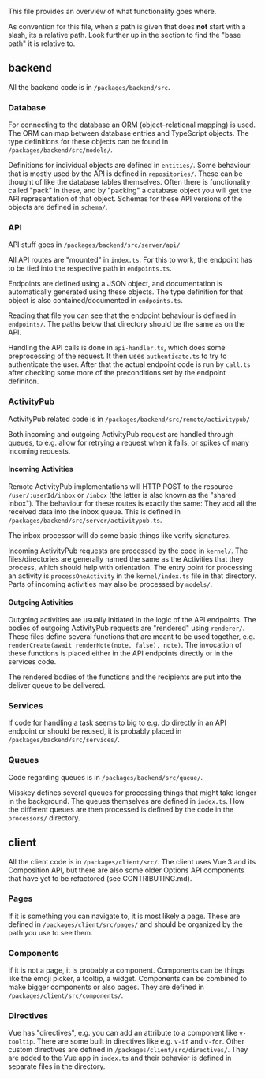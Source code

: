 This file provides an overview of what functionality goes where.

As convention for this file, when a path is given that does **not** start with a slash, its a relative path.
Look further up in the section to find the "base path" it is relative to.

## backend

All the backend code is in `/packages/backend/src`.

### Database

For connecting to the database an ORM (object–relational mapping) is used.
The ORM can map between database entries and TypeScript objects.
The type definitions for these objects can be found in `/packages/backend/src/models/`.

Definitions for individual objects are defined in `entities/`.
Some behaviour that is mostly used by the API is defined in `repositories/`.
These can be thought of like the database tables themselves.
Often there is functionality called "pack" in these, and by "packing" a database object you will get the API representation of that object.
Schemas for these API versions of the objects are defined in `schema/`.

### API

API stuff goes in `/packages/backend/src/server/api/`

All API routes are "mounted" in `index.ts`.
For this to work, the endpoint has to be tied into the respective path in `endpoints.ts`.

Endpoints are defined using a JSON object, and documentation is automatically generated using these objects.
The type definition for that object is also contained/documented in `endpoints.ts`.

Reading that file you can see that the endpoint behaviour is defined in `endpoints/`.
The paths below that directory should be the same as on the API.

Handling the API calls is done in `api-handler.ts`, which does some preprocessing of the request.
It then uses `authenticate.ts` to try to authenticate the user.
After that the actual endpoint code is run by `call.ts` after checking some more of the preconditions set by the endpoint definiton.

### ActivityPub

ActivityPub related code is in `/packages/backend/src/remote/activitypub/`

Both incoming and outgoing ActivityPub request are handled through queues, to e.g. allow for retrying a request when it fails, or spikes of many incoming requests.

#### Incoming Activities
Remote ActivityPub implementations will HTTP POST to the resource `/user/:userId/inbox` or `/inbox` (the latter is also known as the "shared inbox").
The behaviour for these routes is exactly the same: They add all the received data into the inbox queue.
This is defined in `/packages/backend/src/server/activitypub.ts`.

The inbox processor will do some basic things like verify signatures.

Incoming ActivityPub requests are processed by the code in `kernel/`.
The files/directories are generally named the same as the Activities that they process, which should help with orientation.
The entry point for processing an activity is `processOneActivity` in the `kernel/index.ts` file in that directory.
Parts of incoming activities may also be processed by `models/`.

#### Outgoing Activities
Outgoing activities are usually initiated in the logic of the API endpoints.
The bodies of outgoing ActivityPub requests are "rendered" using `renderer/`.
These files define several functions that are meant to be used together, e.g. `renderCreate(await renderNote(note, false), note)`.
The invocation of these functions is placed either in the API endpoints directly or in the services code.

The rendered bodies of the functions and the recipients are put into the deliver queue to be delivered.

### Services

If code for handling a task seems to big to e.g. do directly in an API endpoint or should be reused, it is probably placed in `/packages/backend/src/services/`.

### Queues

Code regarding queues is in `/packages/backend/src/queue/`.

Misskey defines several queues for processing things that might take longer in the background.
The queues themselves are defined in `index.ts`.
How the different queues are then processed is defined by the code in the `processors/` directory.

## client

All the client code is in `/packages/client/src/`.
The client uses Vue 3 and its Composition API, but there are also some older Options API components that have yet to be refactored (see CONTRIBUTING.md).

### Pages

If it is something you can navigate to, it is most likely a page.
These are defined in `/packages/client/src/pages/` and should be organized by the path you use to see them.

### Components

If it is not a page, it is probably a component.
Components can be things like the emoji picker, a tooltip, a widget.
Components can be combined to make bigger components or also pages.
They are defined in `/packages/client/src/components/`.

### Directives

Vue has "directives", e.g. you can add an attribute to a component like `v-tooltip`.
There are some built in directives like e.g. `v-if` and `v-for`.
Other custom directives are defined in `/packages/client/src/directives/`.
They are added to the Vue app in `index.ts` and their behavior is defined in separate files in the directory.
